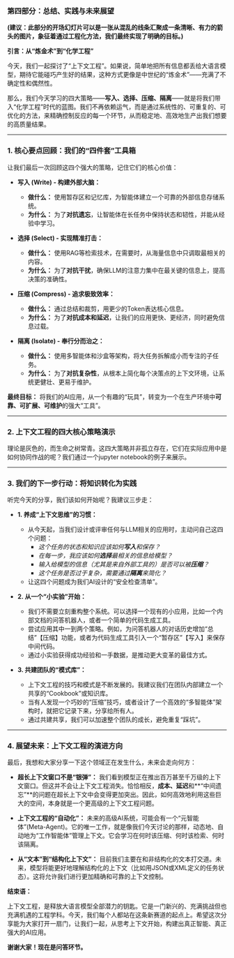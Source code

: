 ### **第四部分：总结、实践与未来展望**

**(建议：此部分的开场幻灯片可以是一张从混乱的线条汇聚成一条清晰、有力的箭头的图片，象征着通过工程化方法，我们最终实现了明确的目标。)**

**引言：从“炼金术”到“化学工程”**

今天，我们一起探讨了“上下文工程”。如果说，简单地把所有信息都丢给大语言模型，期待它能碰巧产生好的结果，这种方式更像是中世纪的“炼金术”——充满了不确定性和偶然性。

那么，我们今天学习的四大策略——**写入、选择、压缩、隔离**——就是将我们带入“化学工程”时代的蓝图。我们不再依赖运气，而是通过系统性的、可重复的、可优化的方法，来精确控制反应的每一个环节，从而稳定地、高效地生产出我们想要的高质量结果。

---

### **1. 核心要点回顾：我们的“四件套”工具箱**

让我们最后一次回顾这四个强大的策略，记住它们的核心价值：

*   **写入 (Write) - 构建外部大脑：**
    *   **做什么：** 使用暂存区和记忆库，为智能体建立一个可靠的外部信息存储系统。
    *   **为什么：** 为了**对抗遗忘**，让智能体在长任务中保持状态和韧性，并能从经验中学习。

*   **选择 (Select) - 实现精准打击：**
    *   **做什么：** 使用RAG等检索技术，在需要时，从海量信息中只调取最相关的内容。
    *   **为什么：** 为了**对抗干扰**，确保LLM的注意力集中在最关键的信息上，提高决策的准确性。

*   **压缩 (Compress) - 追求极致效率：**
    *   **做什么：** 通过总结和裁剪，用更少的Token表达核心信息。
    *   **为什么：** 为了**对抗成本和延迟**，让我们的应用更快、更经济，同时避免信息过载。

*   **隔离 (Isolate) - 奉行分而治之：**
    *   **做什么：** 使用多智能体和沙盒等架构，将大任务拆解成小而专注的子任务。
    *   **为什么：** 为了**对抗复杂性**，从根本上简化每个决策点的上下文环境，让系统更健壮、更易于维护。

**最终目标：** 将我们的AI应用，从一个有趣的“玩具”，转变为一个在生产环境中**可靠、可扩展、可维护**的强大“工具”。

---

### **2. 上下文工程的四大核心策略演示**

理论是灰色的，而生命之树常青。这四大策略并非孤立存在，它们在实际应用中是如何协同作战的呢？我们通过一个jupyter notebook的例子来展示。


---

### **3. 我们的下一步行动：将知识转化为实践**

听完今天的分享，我们该如何开始呢？我建议三步走：

*   **1. 养成“上下文思维”的习惯：**
    *   从今天起，当我们设计或评审任何与LLM相关的应用时，主动问自己这四个问题：
        *   *这个任务的状态和知识应该如何**写入**和保存？*
        *   *在每一步，我应该如何**选择**最相关的信息给模型？*
        *   *输入给模型的信息（尤其是来自外部工具的）是否可以被**压缩**？*
        *   *这个任务是否过于复杂，需要通过**隔离**来简化？*
    *   让这四个问题成为我们AI设计的“安全检查清单”。

*   **2. 从一个“小实验”开始：**
    *   我们不需要立刻重构整个系统。可以选择一个现有的小应用，比如一个内部文档的问答机器人，或者一个简单的代码生成工具。
    *   尝试应用其中一到两个策略。例如，为问答机器人的对话历史增加“总结”【压缩】功能，或者为代码生成工具引入一个“暂存区”【写入】来保存中间代码。
    *   通过小实验获得成功经验和一手数据，是推动更大变革的最佳方式。

*   **3. 共建团队的“模式库”：**
    *   上下文工程的技巧和模式是不断发展的。我建议我们在团队内部建立一个共享的“Cookbook”或知识库。
    *   当有人发现一个巧妙的“压缩”技巧，或者设计了一个高效的“多智能体”架构时，就把它记录下来，分享给所有人。
    *   通过共建共享，我们可以加速整个团队的成长，避免重复“踩坑”。

---

### **4. 展望未来：上下文工程的演进方向**

最后，我想和大家分享一下这个领域正在发生什么，未来会走向何方：

*   **超长上下文窗口不是“银弹”：** 我们看到模型正在推出百万甚至千万级的上下文窗口。但这并不会让上下文工程消失。恰恰相反，**成本、延迟**和**“中间遗忘”**的问题在超长上下文中会变得更加突出。因此，如何高效地利用这些巨大的空间，本身就是一个更高级的上下文工程问题。

*   **上下文工程的“自动化”：** 未来的高级AI系统，可能会有一个“元智能体”(Meta-Agent)。它的唯一工作，就是像我们今天讨论的那样，动态地、自动地为“工作智能体”管理上下文。它会学习在何时该压缩、何时该检索、何时该隔离。

*   **从“文本”到“结构化上下文”：** 目前我们主要在和非结构化的文本打交道。未来，模型将能更好地理解结构化的上下文（比如用JSON或XML定义的任务状态）。这将允许我们进行更加精确和可靠的上下文控制。

**结束语：**

上下文工程，是释放大语言模型全部潜力的钥匙。它是一门新兴的、充满挑战但也充满机遇的工程学科。今天，我们每个人都站在这条新赛道的起点上。希望这次分享能为大家打开一扇门，让我们一起，从思考上下文开始，构建出真正智能、真正强大的AI应用。

**谢谢大家！现在是问答环节。**